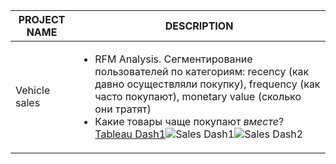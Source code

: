 | PROJECT NAME | DESCRIPTION |
| ------------- | ------------- |
| Vehicle sales | <ul><li>RFM Analysis. Сегментирование пользователей по категориям: recency (как давно осуществляли покупку), frequency (как часто покупают), monetary value (сколько они тратят)</li><li>Какие товары чаще покупают *вместе*?</li>[Tableau Dash1](https://public.tableau.com/app/profile/nailya.velieva/viz/Book2_16935674860600/SalesDash1)![Sales Dash1](https://github.com/leylavel/SQL/assets/61410191/9427d5f1-283f-45ac-a602-f82a89b57397)![Sales Dash2](https://github.com/leylavel/SQL/assets/61410191/09353138-cd0f-4dee-963d-19c4eab21644)</ul>
